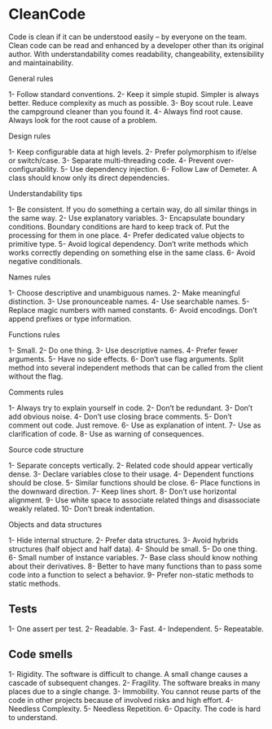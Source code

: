 # CleanCode

Code is clean if it can be understood easily – by everyone on the team. Clean code can be read and enhanced by a developer other than its original author. With understandability comes readability, changeability, extensibility and maintainability.


General rules

1- Follow standard conventions.
2- Keep it simple stupid. Simpler is always better. Reduce complexity as much as possible.
3- Boy scout rule. Leave the campground cleaner than you found it.
4- Always find root cause. Always look for the root cause of a problem.

Design rules


1- Keep configurable data at high levels.
2- Prefer polymorphism to if/else or switch/case.
3- Separate multi-threading code.
4- Prevent over-configurability.
5- Use dependency injection.
6- Follow Law of Demeter. A class should know only its direct dependencies.


Understandability tips


1- Be consistent. If you do something a certain way, do all similar things in the same way.
2- Use explanatory variables.
3- Encapsulate boundary conditions. Boundary conditions are hard to keep track of. Put the processing for them in one place.
4- Prefer dedicated value objects to primitive type.
5- Avoid logical dependency. Don’t write methods which works correctly depending on something else in the same class.
6- Avoid negative conditionals.

Names rules

1- Choose descriptive and unambiguous names.
2- Make meaningful distinction.
3- Use pronounceable names.
4- Use searchable names.
5- Replace magic numbers with named constants.
6- Avoid encodings. Don’t append prefixes or type information.


Functions rules


1- Small.
2- Do one thing.
3- Use descriptive names.
4- Prefer fewer arguments.
5- Have no side effects.
6- Don’t use flag arguments. Split method into several independent methods that can be called from the client without the flag.


Comments rules


1- Always try to explain yourself in code.
2- Don’t be redundant.
3- Don’t add obvious noise.
4- Don’t use closing brace comments.
5- Don’t comment out code. Just remove.
6- Use as explanation of intent.
7- Use as clarification of code.
8- Use as warning of consequences.


Source code structure


1- Separate concepts vertically.
2- Related code should appear vertically dense.
3- Declare variables close to their usage.
4- Dependent functions should be close.
5- Similar functions should be close.
6- Place functions in the downward direction.
7- Keep lines short.
8- Don’t use horizontal alignment.
9- Use white space to associate related things and disassociate weakly related.
10- Don’t break indentation.


Objects and data structures


1- Hide internal structure.
2- Prefer data structures.
3- Avoid hybrids structures (half object and half data).
4- Should be small.
5- Do one thing.
6- Small number of instance variables.
7- Base class should know nothing about their derivatives.
8- Better to have many functions than to pass some code into a function to select a behavior.
9- Prefer non-static methods to static methods.


## Tests #


1- One assert per test.
2- Readable.
3- Fast.
4- Independent.
5- Repeatable.


## Code smells ##


1- Rigidity. The software is difficult to change. A small change causes a cascade of subsequent changes.
2- Fragility. The software breaks in many places due to a single change.
3- Immobility. You cannot reuse parts of the code in other projects because of involved risks and high effort.
4- Needless Complexity.
5- Needless Repetition.
6- Opacity. The code is hard to understand.
